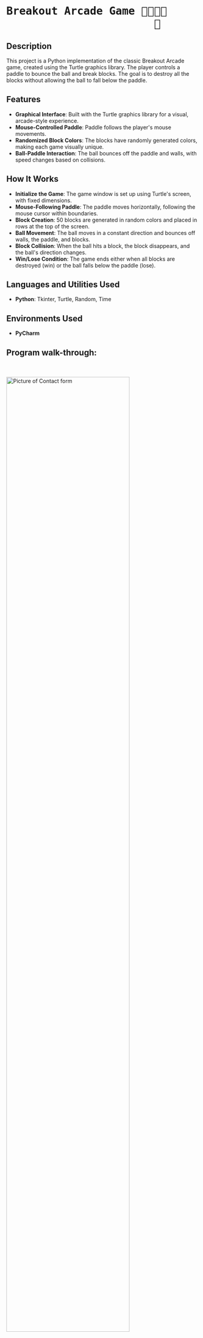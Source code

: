 <h1><pre>Breakout Arcade Game 🔳🔳🔳🔳
                       🔵</pre></h1>

<h2>Description</h2>
This project is a Python implementation of the classic Breakout Arcade game, created using the Turtle graphics library. The player controls a paddle to bounce the ball and break blocks. The goal is to destroy all the blocks without allowing the ball to fall below the paddle.
<br />

<h2>Features</h2>

 - <b>Graphical Interface</b>: Built with the Turtle graphics library for a visual, arcade-style experience.
 - <b>Mouse-Controlled Paddle</b>: Paddle follows the player's mouse movements.
 - <b>Randomized Block Colors</b>: The blocks have randomly generated colors, making each game visually unique.
 - <b>Ball-Paddle Interaction</b>: The ball bounces off the paddle and walls, with speed changes based on collisions.

<h2>How It Works</h2>

 - <b>Initialize the Game</b>: The game window is set up using Turtle's screen, with fixed dimensions.
 - <b>Mouse-Following Paddle</b>: The paddle moves horizontally, following the mouse cursor within boundaries.
 - <b>Block Creation</b>: 50 blocks are generated in random colors and placed in rows at the top of the screen.
 - <b>Ball Movement</b>: The ball moves in a constant direction and bounces off walls, the paddle, and blocks.
 - <b>Block Collision</b>: When the ball hits a block, the block disappears, and the ball's direction changes.
 - <b>Win/Lose Condition</b>: The game ends either when all blocks are destroyed (win) or the ball falls below the paddle (lose).

<h2>Languages and Utilities Used</h2>

- <b>Python</b>: Tkinter, Turtle, Random, Time


<h2>Environments Used </h2>

- <b>PyCharm</b>

<h2>Program walk-through:</h2>

<br/><br/>
<img src="https://i.imgur.com/S5fPYjs.png" height="80%" width="80%" alt="Picture of Contact form"/>
